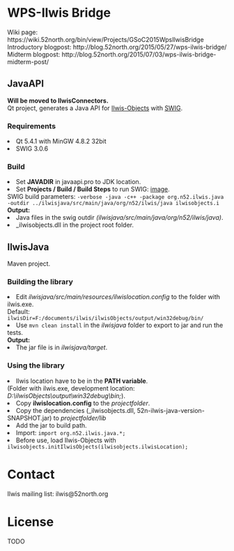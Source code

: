 <h1>WPS-Ilwis Bridge</h1>
Wiki page: https://wiki.52north.org/bin/view/Projects/GSoC2015WpsIlwisBridge <br>
Introductory blogpost: http://blog.52north.org/2015/05/27/wps-ilwis-bridge/ <br>
Midterm blogpost: http://blog.52north.org/2015/07/03/wps-ilwis-bridge-midterm-post/ <br>

<h2>JavaAPI</h2>
<b>Will be moved to IlwisConnectors.</b><br>
Qt project, generates a Java API for <a href="https://github.com/52North/IlwisCore">Ilwis-Objects</a> with <a href="http://www.swig.org/">SWIG</a>.
<h3>Requirements</h3>
<li>Qt 5.4.1 with MinGW 4.8.2 32bit</li>
<li>SWIG 3.0.6</li>
<h3>Build</h3>
<li>Set <b>JAVADIR</b> in javaapi.pro to JDK location.
<li>Set <b>Projects / Build / Build Steps</b> to run SWIG:
<a href="https://drive.google.com/open?id=0B0bWmJJYoWIpNXo2TGhMZWdzcDQ">image</a>.</li>
SWIG build parameters: <code>-verbose -java -c++ -package org.n52.ilwis.java -outdir ../ilwisjava/src/main/java/org/n52/ilwis/java ilwisobjects.i</code><br>
<b>Output:</b>
<li>Java files in the swig outdir <i>(ilwisjava/src/main/java/org/n52/ilwis/java)</i>.
<li>_ilwisobjects.dll in the project root folder.

<h2>IlwisJava</h2>
Maven project.
<h3>Building the library</h3>
<li>Edit <i>ilwisjava/src/main/resources/ilwislocation.config</i> to the folder with ilwis.exe.</li>
Default: <code>ilwisDir=F:/documents/ilwis/ilwisObjects/output/win32debug/bin/</code>
<li>Use <code>mvn clean install</code> in the <i>ilwisjava</i> folder to export to jar and run the tests.<br></li>
<b>Output:</b>
<li>The jar file is in <i>ilwisjava/target</i>.</li>
<h3>Using the library</h3>
<li>Ilwis location have to be in the <b>PATH variable</b>.<br>(Folder with ilwis.exe, development location: <i>D:\ilwisObjects\output\win32debug\bin;</i>).<br></li>
<li>Copy <b>ilwislocation.config</b> to the <i>projectfolder</i>.
<li>Copy the dependencies (_ilwisobjects.dll, 52n-ilwis-java-version-SNAPSHOT.jar) to <i>projectfolder/lib</i></li>
<li>Add the jar to build path.</li>
<li>Import: <code>import org.n52.ilwis.java.*;</code></li>
<li>Before use, load Ilwis-Objects with <code>ilwisobjects.initIlwisObjects(ilwisobjects.ilwisLocation);</code><br>

<h1>Contact</h1>
Ilwis mailing list: ilwis@52north.org

<h1>License</h1>
TODO

